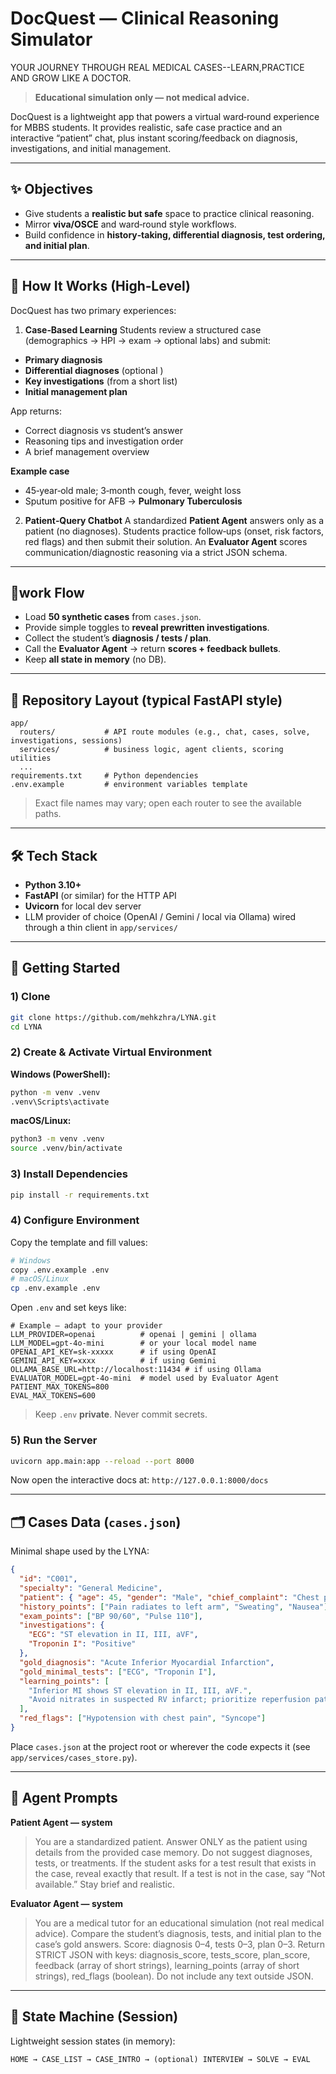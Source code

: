 # DocQuest — Clinical Reasoning Simulator
YOUR JOURNEY THROUGH REAL MEDICAL CASES--LEARN,PRACTICE AND GROW LIKE A DOCTOR.
> **Educational simulation only — not medical advice.**

DocQuest is a lightweight app that powers a virtual ward‑round experience for MBBS students. It provides realistic, safe case practice and an interactive “patient” chat, plus instant scoring/feedback on diagnosis, investigations, and initial management.

---

## ✨ Objectives

* Give students a **realistic but safe** space to practice clinical reasoning.
* Mirror **viva/OSCE** and ward‑round style workflows.
* Build confidence in **history‑taking, differential diagnosis, test ordering, and initial plan**.

---

## 🧭 How It Works (High‑Level)

DocQuest has two primary experiences:

1. **Case‑Based Learning**
   Students review a structured case (demographics → HPI → exam → optional labs) and submit:

* **Primary diagnosis**
* **Differential diagnoses** (optional )
* **Key investigations** (from a short list)
* **Initial management plan**

App returns:

* Correct diagnosis vs student’s answer
* Reasoning tips and investigation order
* A brief management overview

**Example case**

* 45‑year‑old male; 3‑month cough, fever, weight loss
* Sputum positive for AFB → **Pulmonary Tuberculosis**

2. **Patient‑Query Chatbot**
   A standardized **Patient Agent** answers only as a patient (no diagnoses). Students practice follow‑ups (onset, risk factors, red flags) and then submit their solution. An **Evaluator Agent** scores communication/diagnostic reasoning via a strict JSON schema.

---

## 🧩work Flow

* Load **50 synthetic cases** from `cases.json`.
* Provide simple toggles to **reveal prewritten investigations**.
* Collect the student’s **diagnosis / tests / plan**.
* Call the **Evaluator Agent** → return **scores + feedback bullets**.
* Keep **all state in memory** (no DB).

---

## 📁 Repository Layout (typical FastAPI style)

```
app/
  routers/           # API route modules (e.g., chat, cases, solve, investigations, sessions)
  services/          # business logic, agent clients, scoring utilities
  ...
requirements.txt     # Python dependencies
.env.example         # environment variables template
```

> Exact file names may vary; open each router to see the available paths.

---

## 🛠️ Tech Stack

* **Python 3.10+**
* **FastAPI** (or similar) for the HTTP API
* **Uvicorn** for local dev server
* LLM provider of choice (OpenAI / Gemini / local via Ollama) wired through a thin client in `app/services/`

---

## 🚀 Getting Started

### 1) Clone

```bash
git clone https://github.com/mehkzhra/LYNA.git
cd LYNA
```

### 2) Create & Activate Virtual Environment

**Windows (PowerShell):**

```bash
python -m venv .venv
.venv\Scripts\activate
```

**macOS/Linux:**

```bash
python3 -m venv .venv
source .venv/bin/activate
```

### 3) Install Dependencies

```bash
pip install -r requirements.txt
```

### 4) Configure Environment

Copy the template and fill values:

```bash
# Windows
copy .env.example .env
# macOS/Linux
cp .env.example .env
```

Open `.env` and set keys like:

```
# Example — adapt to your provider
LLM_PROVIDER=openai          # openai | gemini | ollama
LLM_MODEL=gpt-4o-mini        # or your local model name
OPENAI_API_KEY=sk-xxxxx      # if using OpenAI
GEMINI_API_KEY=xxxx          # if using Gemini
OLLAMA_BASE_URL=http://localhost:11434 # if using Ollama
EVALUATOR_MODEL=gpt-4o-mini  # model used by Evaluator Agent
PATIENT_MAX_TOKENS=800
EVAL_MAX_TOKENS=600
```

> Keep `.env` **private**. Never commit secrets.

### 5) Run the Server

```bash
uvicorn app.main:app --reload --port 8000
```

Now open the interactive docs at:
`http://127.0.0.1:8000/docs`

---

## 🗂️ Cases Data (`cases.json`)

Minimal shape used by the LYNA:

```json
{
  "id": "C001",
  "specialty": "General Medicine",
  "patient": { "age": 45, "gender": "Male", "chief_complaint": "Chest pain for 2 hours" },
  "history_points": ["Pain radiates to left arm", "Sweating", "Nausea"],
  "exam_points": ["BP 90/60", "Pulse 110"],
  "investigations": {
    "ECG": "ST elevation in II, III, aVF",
    "Troponin I": "Positive"
  },
  "gold_diagnosis": "Acute Inferior Myocardial Infarction",
  "gold_minimal_tests": ["ECG", "Troponin I"],
  "learning_points": [
    "Inferior MI shows ST elevation in II, III, aVF.",
    "Avoid nitrates in suspected RV infarct; prioritize reperfusion pathways."
  ],
  "red_flags": ["Hypotension with chest pain", "Syncope"]
}
```

Place `cases.json` at the project root or wherever the code expects it (see `app/services/cases_store.py`).

---

## 🤖 Agent Prompts 

**Patient Agent — system**

> You are a standardized patient. Answer ONLY as the patient using details from the provided case memory. Do not suggest diagnoses, tests, or treatments. If the student asks for a test result that exists in the case, reveal exactly that result. If a test is not in the case, say “Not available.” Stay brief and realistic.

**Evaluator Agent — system**

> You are a medical tutor for an educational simulation (not real medical advice). Compare the student’s diagnosis, tests, and initial plan to the case’s gold answers. Score: diagnosis 0–4, tests 0–3, plan 0–3. Return STRICT JSON with keys: diagnosis\_score, tests\_score, plan\_score, feedback (array of short strings), learning\_points (array of short strings), red\_flags (boolean). Do not include any text outside JSON.

---

## 🔄 State Machine (Session)

Lightweight session states (in memory):

```
HOME → CASE_LIST → CASE_INTRO → (optional) INTERVIEW → SOLVE → EVAL
```

